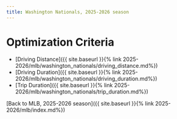 ```yaml
---
title: Washington Nationals, 2025-2026 season
---
```


# Optimization Criteria
- [Driving Distance]({{ site.baseurl }}{% link 2025-2026/mlb/washington_nationals/driving_distance.md%})
- [Driving Duration]({{ site.baseurl }}{% link 2025-2026/mlb/washington_nationals/driving_duration.md%})
- [Trip Duration]({{ site.baseurl }}{% link 2025-2026/mlb/washington_nationals/trip_duration.md%})

[Back to MLB, 2025-2026 season]({{ site.baseurl }}{% link 2025-2026/mlb/index.md%})
